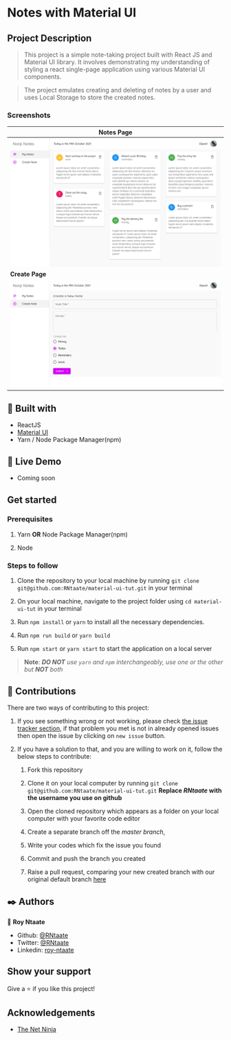 # Notes with Material UI

## Project Description
> This project is a simple note-taking project built with React JS and Material UI library. It involves demonstrating my understanding of styling a react single-page application using various Material UI components.

> The project emulates creating and deleting of notes by a user and uses Local Storage to store the created notes.

### Screenshots
|__Notes Page__|
|-|
|![](/public/norp_notes1.png)
|__Create Page__|
|![](/public/norp_notes2.png)

##  🔧 Built with

- ReactJS
- [Material UI](https://mui.com/)
- Yarn / Node Package Manager(npm)

## 🔴 Live Demo

- Coming soon

## Get started
### Prerequisites
1. Yarn __OR__ Node Package Manager(npm) 

1. Node

### Steps to follow

1. Clone the repository to your local machine by running `git clone git@github.com:RNtaate/material-ui-tut.git` in your terminal

1. On your local machine, navigate to the project folder using `cd material-ui-tut` in your terminal

1. Run `npm install` or `yarn` to install all the necessary dependencies.

1. Run `npm run build` or `yarn build`

1. Run `npm start` or `yarn start` to start the application on a local server

> __Note__: *__DO NOT__ use `yarn` and `npm` interchangeably, use one or the other but __NOT__ both*

## 🤝 Contributions
  There are two ways of contributing to this project:

1. If you see something wrong or not working, please check [the issue tracker section](https://github.com/RNtaate/material-ui-tut/issues), if that problem you met is not in already opened issues then open the issue by clicking on `new issue` button.

2. If you have a solution to that, and you are willing to work on it, follow the below steps to contribute:
    1.  Fork this repository

    1.  Clone it on your local computer by running `git clone git@github.com:RNtaate/material-ui-tut.git` __Replace *RNtaate* with the username you use on github__
    1.  Open the cloned repository which appears as a folder on your local computer with your favorite code editor
    1.  Create a separate branch off the *master branch*,
    1.  Write your codes which fix the issue you found
    1.  Commit and push the branch you created
    1.  Raise a pull request, comparing your new created branch with our original default branch [here](https://github.com/RNtaate/material-ui-tut)

## ✒️  Authors

👤 **Roy Ntaate**

- Github: [@RNtaate](https://github.com/RNtaate)
- Twitter: [@RNtaate](https://twitter.com/RNtaate)
- Linkedin: [roy-ntaate](https://linkedin.com/in/roy-ntaate)

## Show your support

Give a ⭐️ if you like this project!

## Acknowledgements

- [The Net Ninja](https://www.youtube.com/channel/UCW5YeuERMmlnqo4oq8vwUpg)